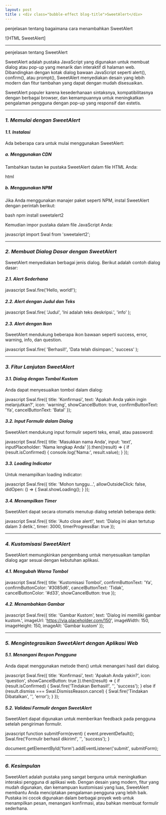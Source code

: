 ```yaml
---
layout: post
title : <div class="bubble-effect blog-title">SweetAlert</div>
---
```


penjelasan tentang bagaimana cara menambahkan SweetAlert

![HTML SweetAlert]

---
penjelasan tentang SweetAlert

SweetAlert adalah pustaka JavaScript yang digunakan untuk membuat dialog atau pop-up yang menarik dan interaktif di halaman web. Dibandingkan dengan kotak dialog bawaan JavaScript seperti alert(), confirm(), atau prompt(), SweetAlert menyediakan desain yang lebih modern dan fitur tambahan yang dapat dengan mudah disesuaikan.

SweetAlert populer karena kesederhanaan sintaksnya, kompatibilitasnya dengan berbagai browser, dan kemampuannya untuk meningkatkan pengalaman pengguna dengan pop-up yang responsif dan estetis.

---

### *1. Memulai dengan SweetAlert*

#### *1.1. Instalasi*

Ada beberapa cara untuk mulai menggunakan SweetAlert:

##### *a. Menggunakan CDN*

Tambahkan tautan ke pustaka SweetAlert dalam file HTML Anda:

html
<head>
    <script src="https://cdn.jsdelivr.net/npm/sweetalert2@11"></script>
</head>


##### *b. Menggunakan NPM*

Jika Anda menggunakan manajer paket seperti NPM, instal SweetAlert dengan perintah berikut:

bash
npm install sweetalert2


Kemudian impor pustaka dalam file JavaScript Anda:

javascript
import Swal from 'sweetalert2';


---

### *2. Membuat Dialog Dasar dengan SweetAlert*

SweetAlert menyediakan berbagai jenis dialog. Berikut adalah contoh dialog dasar:

#### *2.1. Alert Sederhana*

javascript
Swal.fire('Hello, world!');


#### *2.2. Alert dengan Judul dan Teks*

javascript
Swal.fire(
  'Judul',
  'Ini adalah teks deskripsi.',
  'info'
);


#### *2.3. Alert dengan Ikon*

SweetAlert mendukung beberapa ikon bawaan seperti success, error, warning, info, dan question.

javascript
Swal.fire(
  'Berhasil!',
  'Data telah disimpan.',
  'success'
);


---

### *3. Fitur Lanjutan SweetAlert*

#### *3.1. Dialog dengan Tombol Kustom*

Anda dapat menyesuaikan tombol dalam dialog:

javascript
Swal.fire({
  title: 'Konfirmasi',
  text: 'Apakah Anda yakin ingin melanjutkan?',
  icon: 'warning',
  showCancelButton: true,
  confirmButtonText: 'Ya',
  cancelButtonText: 'Batal'
});


#### *3.2. Input Formulir dalam Dialog*

SweetAlert mendukung input formulir seperti teks, email, atau password:

javascript
Swal.fire({
  title: 'Masukkan nama Anda',
  input: 'text',
  inputPlaceholder: 'Nama lengkap Anda'
}).then((result) => {
  if (result.isConfirmed) {
    console.log('Nama:', result.value);
  }
});


#### *3.3. Loading Indicator*

Untuk menampilkan loading indicator:

javascript
Swal.fire({
  title: 'Mohon tunggu...',
  allowOutsideClick: false,
  didOpen: () => {
    Swal.showLoading();
  }
});


#### *3.4. Menampilkan Timer*

SweetAlert dapat secara otomatis menutup dialog setelah beberapa detik:

javascript
Swal.fire({
  title: 'Auto close alert!',
  text: 'Dialog ini akan tertutup dalam 3 detik.',
  timer: 3000,
  timerProgressBar: true
});


---

### *4. Kustomisasi SweetAlert*

SweetAlert memungkinkan pengembang untuk menyesuaikan tampilan dialog agar sesuai dengan kebutuhan aplikasi.

#### *4.1. Mengubah Warna Tombol*

javascript
Swal.fire({
  title: 'Kustomisasi Tombol',
  confirmButtonText: 'Ya',
  confirmButtonColor: '#3085d6',
  cancelButtonText: 'Tidak',
  cancelButtonColor: '#d33',
  showCancelButton: true
});


#### *4.2. Menambahkan Gambar*

javascript
Swal.fire({
  title: 'Gambar Kustom',
  text: 'Dialog ini memiliki gambar kustom.',
  imageUrl: 'https://via.placeholder.com/150',
  imageWidth: 150,
  imageHeight: 150,
  imageAlt: 'Gambar kustom'
});


---

### *5. Mengintegrasikan SweetAlert dengan Aplikasi Web*

#### *5.1. Menangani Respon Pengguna*

Anda dapat menggunakan metode then() untuk menangani hasil dari dialog.

javascript
Swal.fire({
  title: 'Konfirmasi',
  text: 'Apakah Anda yakin?',
  icon: 'question',
  showCancelButton: true
}).then((result) => {
  if (result.isConfirmed) {
    Swal.fire('Tindakan Berhasil!', '', 'success');
  } else if (result.dismiss === Swal.DismissReason.cancel) {
    Swal.fire('Tindakan Dibatalkan', '', 'error');
  }
});


#### *5.2. Validasi Formulir dengan SweetAlert*

SweetAlert dapat digunakan untuk memberikan feedback pada pengguna setelah pengiriman formulir.

javascript
function submitForm(event) {
  event.preventDefault();
  Swal.fire('Formulir berhasil dikirim!', '', 'success');
}

document.getElementById('form').addEventListener('submit', submitForm);


---

### *6. Kesimpulan*

SweetAlert adalah pustaka yang sangat berguna untuk meningkatkan interaksi pengguna di aplikasi web. Dengan desain yang modern, fitur yang mudah digunakan, dan kemampuan kustomisasi yang luas, SweetAlert membantu Anda menciptakan pengalaman pengguna yang lebih baik. Pustaka ini cocok digunakan dalam berbagai proyek web untuk menampilkan pesan, menangani konfirmasi, atau bahkan membuat formulir sederhana.